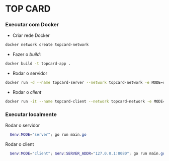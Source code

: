 # TOP CARD

### Executar com Docker

- Criar rede Docker
``` bash
docker network create topcard-network
```

- Fazer o *build*:
``` bash
docker build -t topcard-app .
```

- Rodar o servidor
 ``` bash
docker run -d --name topcard-server --network topcard-network -e MODE=server -p 8080:8080 topcard-app
```

- Rodar o *client*
``` bash
docker run -it --name topcard-client --network topcard-network -e MODE=client -e SERVER_ADDR=topcard-server:8080 topcard-app
```

### Executar localmente
Rodar o servidor
``` powershell
  $env:MODE="server"; go run main.go
```

Rodar o client 
``` powershell
  $env:MODE="client"; $env:SERVER_ADDR="127.0.0.1:8080"; go run main.go
```
